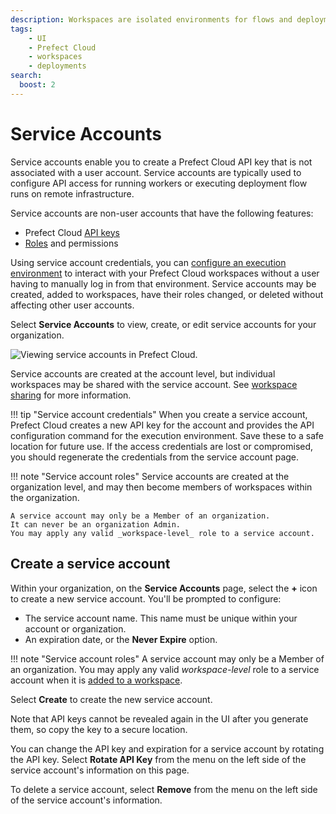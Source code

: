 ```yaml
---
description: Workspaces are isolated environments for flows and deployments within Prefect Cloud.
tags:
    - UI
    - Prefect Cloud
    - workspaces
    - deployments
search:
  boost: 2
---
```


# Service Accounts <span class="badge cloud"></span>  <span class="badge pro"> </span> <span class="badge enterprise"></span>

Service accounts enable you to create a Prefect Cloud API key that is not associated with a user account.
Service accounts are typically used to configure API access for running workers or executing deployment flow runs on remote infrastructure.

Service accounts are non-user accounts that have the following features:

- Prefect Cloud [API keys](/cloud/users/api-keys/)
- [Roles](/cloud/users/roles/) and permissions

Using service account credentials, you can [configure an execution environment](/cloud/connecting/#configure-a-local-execution-environment) to interact with your Prefect Cloud workspaces without a user having to manually log in from that environment.
Service accounts may be created, added to workspaces, have their roles changed, or deleted without affecting other user accounts.

Select **Service Accounts** to view, create, or edit service accounts for your organization.

![Viewing service accounts in Prefect Cloud.](/img/ui/service-accounts.png)

Service accounts are created at the account level, but individual workspaces may be shared with the service account.
See [workspace sharing](/cloud/workspaces/#workspace-sharing) for more information.

!!! tip "Service account credentials"
    When you create a service account, Prefect Cloud creates a new API key for the account and provides the API configuration command for the execution environment.
    Save these to a safe location for future use.
    If the access credentials are lost or compromised, you should regenerate the credentials from the service account page.

!!! note "Service account roles"
    Service accounts are created at the organization level, and may then become members of workspaces within the organization.

    A service account may only be a Member of an organization. 
    It can never be an organization Admin. 
    You may apply any valid _workspace-level_ role to a service account.

## Create a service account

Within your organization, on the **Service Accounts** page, select the **+** icon to create a new service account. You'll be prompted to configure:

- The service account name. This name must be unique within your account or organization.
- An expiration date, or the **Never Expire** option.

!!! note "Service account roles"
    A service account may only be a Member of an organization.
    You may apply any valid _workspace-level_ role to a service account when it is [added to a workspace](/cloud/workspaces/#workspace-sharing).

Select **Create** to create the new service account.

Note that API keys cannot be revealed again in the UI after you generate them, so copy the key to a secure location.

You can change the API key and expiration for a service account by rotating the API key.
Select **Rotate API Key** from the menu on the left side of the service account's information on this page.

To delete a service account, select **Remove** from the menu on the left side of the service account's information.

